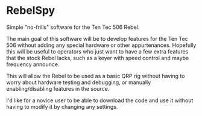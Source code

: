 RebelSpy
========

Simple "no-frills" software for the Ten Tec 506 Rebel.

The main goal of this software will be to develop features for the Ten Tec 506 without adding any special hardware or other appurtenances. Hopefully this will be useful to operators who just want to have a few extra features that the stock Rebel lacks, such as a keyer with speed control and maybe frequency announce.

This will allow the Rebel to be used as a basic QRP rig without having to worry about hardware testing and debugging, or manually enabling/disabling features in the source.

I'd like for a novice user to be able to download the code and use it without having to modify it by changing any settings.
